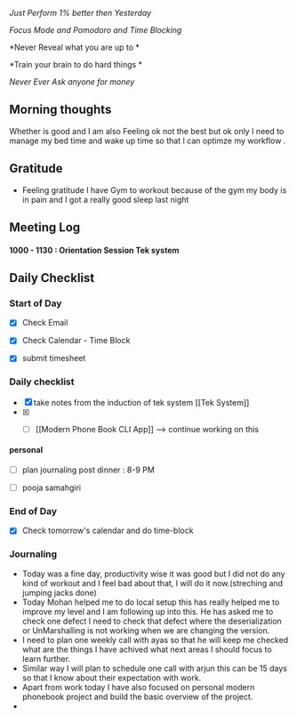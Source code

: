 *Just Perform 1% better then Yesterday*
 
 *Focus Mode and Pomodoro and Time Blocking* 

 *Never Reveal what you are up to * 
 
*Train your brain to do hard things *

*Never Ever Ask anyone for money*


## Morning thoughts
Whether is good and I am also Feeling ok not the best but ok only I need to manage my bed time and wake up time so that I can optimze my workflow .

## Gratitude
- Feeling gratitude I have Gym to workout because of the gym my body is in pain and I got a really good sleep last night 

## Meeting Log
#### 1000 - 1130 : Orientation Session Tek system 


## Daily Checklist 

### Start of Day
- [x] Check Email
- [x] Check Calendar - Time Block
- [x] submit timesheet 


### Daily checklist

- [x] take notes from the induction of tek system [[Tek System]]
- [x] - [ ] [[Modern Phone Book CLI App]] --> continue working on this 



#### personal 
- [ ] plan journaling post dinner : 8-9 PM 
- [ ] pooja samahgiri


### End of Day
- [x] Check tomorrow's calendar and do time-block


### Journaling 
- Today was a fine day, productivity wise it was good but I did not do any kind of workout and I feel bad about that, I will do it now.(streching and jumping jacks done)
- Today Mohan helped me to do local setup this has really helped me to improve my level  and I am following up into this. He has asked me to check one defect I need to check that defect where the deserialization or UnMarshalling is not working when we are changing the version.
- I need to plan one weekly call with ayas so that he will keep me checked what are the things I have achived what next areas I should focus to learn further.
- Similar way I will plan to schedule one call with arjun this can be 15 days so that I know about their expectation with work.
- Apart from work today I have also focused on personal modern phonebook project and build the basic overview of the project.
- 





